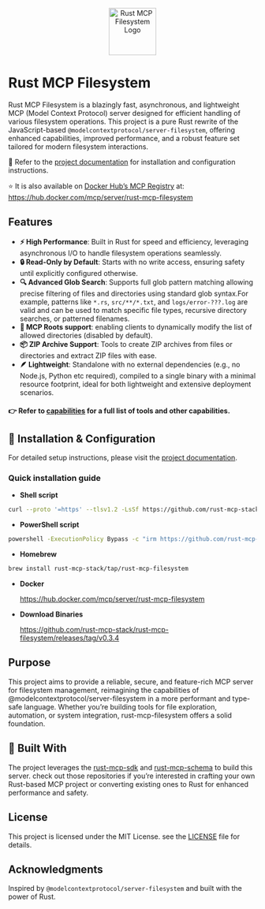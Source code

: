 <p align="center">
  <img width="96" src="./docs/_media/rust-mcp-filesystem.png" alt="Rust MCP Filesystem Logo" width="300">
</p>

# Rust MCP Filesystem

Rust MCP Filesystem is a blazingly fast, asynchronous, and lightweight MCP (Model Context Protocol) server designed for efficient handling of various filesystem operations.
This project is a pure Rust rewrite of the JavaScript-based `@modelcontextprotocol/server-filesystem`, offering enhanced capabilities, improved performance, and a robust feature set tailored for modern filesystem interactions.

📝 Refer to the [project documentation](https://rust-mcp-stack.github.io/rust-mcp-filesystem) for installation and configuration instructions.

⭐️ It is also available on [Docker Hub’s MCP Registry](https://hub.docker.com/mcp/server/rust-mcp-filesystem) at: https://hub.docker.com/mcp/server/rust-mcp-filesystem

## Features

- **⚡ High Performance**: Built in Rust for speed and efficiency, leveraging asynchronous I/O to handle filesystem operations seamlessly.
- **🔒 Read-Only by Default**: Starts with no write access, ensuring safety until explicitly configured otherwise.
- **🔍 Advanced Glob Search**: Supports full glob pattern matching allowing precise filtering of files and directories using standard glob syntax.For example, patterns like `*.rs`, `src/**/*.txt`, and `logs/error-???.log` are valid and can be used to match specific file types, recursive directory searches, or patterned filenames.
- **🔄 MCP Roots support**: enabling clients to dynamically modify the list of allowed directories (disabled by default).
- **📦 ZIP Archive Support**: Tools to create ZIP archives from files or directories and extract ZIP files with ease.
- **🪶 Lightweight**: Standalone with no external dependencies (e.g., no Node.js, Python etc required), compiled to a single binary with a minimal resource footprint, ideal for both lightweight and extensive deployment scenarios.

#### 👉 Refer to [capabilities](https://rust-mcp-stack.github.io/rust-mcp-filesystem/#/capabilities) for a full list of tools and other capabilities.

## 🔧 Installation & Configuration

For detailed setup instructions, please visit the [project documentation](https://rust-mcp-stack.github.io/rust-mcp-filesystem).


### Quick installation guide


<!-- x-release-please-start-version -->
- **Shell script**
```sh
curl --proto '=https' --tlsv1.2 -LsSf https://github.com/rust-mcp-stack/rust-mcp-filesystem/releases/download/v0.3.4/rust-mcp-filesystem-installer.sh | sh
```

- **PowerShell script**
```sh
powershell -ExecutionPolicy Bypass -c "irm https://github.com/rust-mcp-stack/rust-mcp-filesystem/releases/download/v0.3.4/rust-mcp-filesystem-installer.ps1 | iex"
```

- **Homebrew**
```sh
brew install rust-mcp-stack/tap/rust-mcp-filesystem
```
- **Docker**

  https://hub.docker.com/mcp/server/rust-mcp-filesystem

- **Download Binaries**

  https://github.com/rust-mcp-stack/rust-mcp-filesystem/releases/tag/v0.3.4

<!-- x-release-please-end -->


## Purpose

This project aims to provide a reliable, secure, and feature-rich MCP server for filesystem management, reimagining the capabilities of @modelcontextprotocol/server-filesystem in a more performant and type-safe language. Whether you’re building tools for file exploration, automation, or system integration, rust-mcp-filesystem offers a solid foundation.

## 🧰 Built With

The project leverages the [rust-mcp-sdk](https://github.com/rust-mcp-stack/rust-mcp-sdk) and [rust-mcp-schema](https://github.com/rust-mcp-stack/rust-mcp-schema) to build this server. check out those repositories if you’re interested in crafting your own Rust-based MCP project or converting existing ones to Rust for enhanced performance and safety.

## License

This project is licensed under the MIT License. see the [LICENSE](LICENSE) file for details.

## Acknowledgments

Inspired by `@modelcontextprotocol/server-filesystem` and built with the power of Rust.
